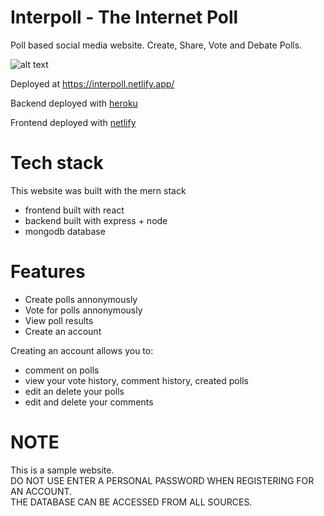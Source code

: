# Interpoll - The Internet Poll

Poll based social media website. Create, Share, Vote and Debate Polls.

![alt text][image]

[image]: https://i.imgur.com/ECYCxkN.png "Website Image"

Deployed at https://interpoll.netlify.app/

Backend deployed with [heroku](https://www.heroku.com)

Frontend deployed with [netlify](https://www.netlify.com/)

# Tech stack
This website was built with the mern stack
- frontend built with react
- backend built with express + node 
- mongodb database

# Features
- Create polls annonymously
- Vote for polls annonymously
- View poll results 
- Create an account


Creating an account allows you to:
  - comment on polls
  - view your vote history, comment history, created polls
  - edit an delete your polls 
  - edit and delete your comments


# NOTE
This is a sample website. <br/>
DO NOT USE ENTER A PERSONAL PASSWORD WHEN REGISTERING FOR AN ACCOUNT.<br/>
THE DATABASE CAN BE ACCESSED FROM ALL SOURCES.<br/>



